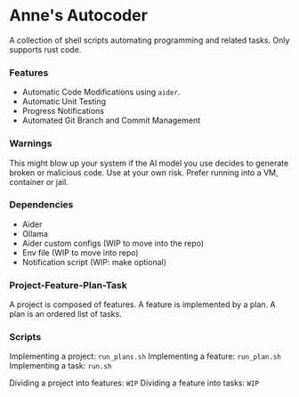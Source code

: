 # Anne's Autocoder

A collection of shell scripts automating programming and related tasks.
Only supports rust code.

### Features
- Automatic Code Modifications using `aider`.
- Automatic Unit Testing
- Progress Notifications
- Automated Git Branch and Commit Management

### Warnings
This might blow up your system if the AI model you use decides to generate broken or malicious code. Use at your own risk. Prefer running into a VM, container or jail.

### Dependencies
- Aider
- Ollama
- Aider custom configs (WIP to move into the repo)
- Env file (WIP to move into repo)
- Notification script (WIP: make optional)

### Project-Feature-Plan-Task
A project is composed of features.
A feature is implemented by a plan.
A plan is an ordered list of tasks.

### Scripts
Implementing a project: `run_plans.sh`
Implementing a feature: `run_plan.sh`
Implementing a task: `run.sh`

Dividing a project into features: `WIP`
Dividing a feature into tasks: `WIP`
